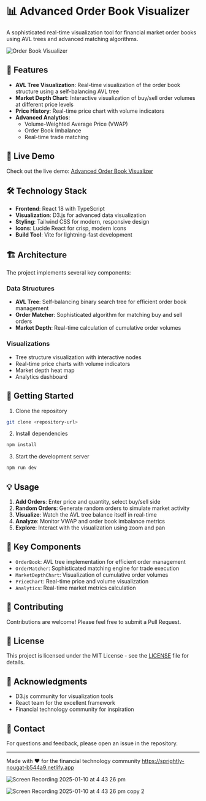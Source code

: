 # 📊 Advanced Order Book Visualizer

A sophisticated real-time visualization tool for financial market order books using AVL trees and advanced matching algorithms.

![Order Book Visualizer](https://images.unsplash.com/photo-1611974789855-9c2a0a7236a3?auto=format&fit=crop&q=80&w=1200&h=400)

## 🌟 Features

- **AVL Tree Visualization**: Real-time visualization of the order book structure using a self-balancing AVL tree
- **Market Depth Chart**: Interactive visualization of buy/sell order volumes at different price levels
- **Price History**: Real-time price chart with volume indicators
- **Advanced Analytics**:
  - Volume-Weighted Average Price (VWAP)
  - Order Book Imbalance
  - Real-time trade matching

## 🚀 Live Demo

Check out the live demo: [Advanced Order Book Visualizer](https://sprightly-nougat-b544a9.netlify.app)

## 🛠️ Technology Stack

- **Frontend**: React 18 with TypeScript
- **Visualization**: D3.js for advanced data visualization
- **Styling**: Tailwind CSS for modern, responsive design
- **Icons**: Lucide React for crisp, modern icons
- **Build Tool**: Vite for lightning-fast development

## 🏗️ Architecture

The project implements several key components:

### Data Structures
- **AVL Tree**: Self-balancing binary search tree for efficient order book management
- **Order Matcher**: Sophisticated algorithm for matching buy and sell orders
- **Market Depth**: Real-time calculation of cumulative order volumes

### Visualizations
- Tree structure visualization with interactive nodes
- Real-time price charts with volume indicators
- Market depth heat map
- Analytics dashboard

## 🚦 Getting Started

1. Clone the repository
```bash
git clone <repository-url>
```

2. Install dependencies
```bash
npm install
```

3. Start the development server
```bash
npm run dev
```

## 💡 Usage

1. **Add Orders**: Enter price and quantity, select buy/sell side
2. **Random Orders**: Generate random orders to simulate market activity
3. **Visualize**: Watch the AVL tree balance itself in real-time
4. **Analyze**: Monitor VWAP and order book imbalance metrics
5. **Explore**: Interact with the visualization using zoom and pan

## 🎯 Key Components

- `OrderBook`: AVL tree implementation for efficient order management
- `OrderMatcher`: Sophisticated matching engine for trade execution
- `MarketDepthChart`: Visualization of cumulative order volumes
- `PriceChart`: Real-time price and volume visualization
- `Analytics`: Real-time market metrics calculation

## 🤝 Contributing

Contributions are welcome! Please feel free to submit a Pull Request.

## 📝 License

This project is licensed under the MIT License - see the [LICENSE](LICENSE) file for details.

## 🙏 Acknowledgments

- D3.js community for visualization tools
- React team for the excellent framework
- Financial technology community for inspiration

## 📧 Contact

For questions and feedback, please open an issue in the repository.

---

Made with ❤️ for the financial technology community
https://sprightly-nougat-b544a9.netlify.app

![Screen Recording 2025-01-10 at 4 43 26 pm](https://github.com/user-attachments/assets/9c943039-eea4-4e6a-8236-f5a7546101c1)


![Screen Recording 2025-01-10 at 4 43 26 pm copy 2](https://github.com/user-attachments/assets/25e1eade-b26d-4e42-9a5d-715f08a247bf)

